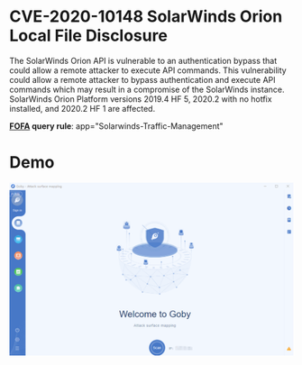 # CVE-2020-10148 SolarWinds Orion Local File Disclosure

The SolarWinds Orion API is vulnerable to an authentication bypass that could allow a remote attacker to execute API commands. This vulnerability could allow a remote attacker to bypass authentication and execute API commands which may result in a compromise of the SolarWinds instance. SolarWinds Orion Platform versions 2019.4 HF 5, 2020.2 with no hotfix installed, and 2020.2 HF 1 are affected.

**[FOFA](https://fofa.so/result?q=app%3D%22Solarwinds-Traffic-Management%22&qbase64=YXBwPSJTb2xhcndpbmRzLVRyYWZmaWMtTWFuYWdlbWVudCI%3D&file=&file=) query rule**: app="Solarwinds-Traffic-Management"

# Demo

![](CVE-2020-10148.gif)